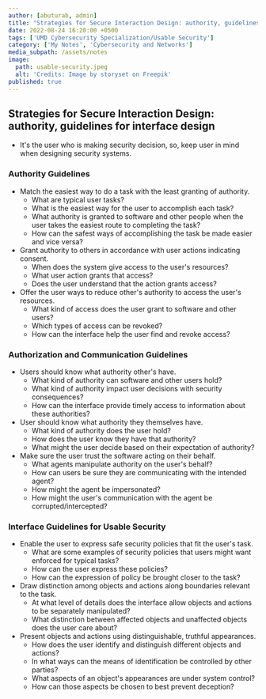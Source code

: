 ```yaml
---
author: [abuturab, admin]
title: "Strategies for Secure Interaction Design: authority, guidelines for interface design"
date: 2022-08-24 16:20:00 +0500
tags: ['UMD Cybersecurity Specialization/Usable Security']
category: ['My Notes', 'Cybersecurity and Networks']
media_subpath: /assets/notes
image:
  path: usable-security.jpeg
  alt: 'Credits: Image by storyset on Freepik'
published: true
---
```


## **Strategies for Secure Interaction Design: authority, guidelines for interface design**

- It's the user who is making security decision, so, keep user in mind when designing security systems.

### Authority Guidelines

- Match the easiest way to do a task with the least granting of authority.
  + What are typical user tasks?
  + What is the easiest way for the user to accomplish each task?
  + What authority is granted to software and other people when the user takes the easiest route to completing the task?
  + How can the safest ways of accomplishing the task be made easier and vice versa?
- Grant authority to others in accordance with user actions indicating consent.
  + When does the system give access to the user's resources?
  + What user action grants that access?
  + Does the user understand that the action grants access?
- Offer the user ways to reduce other's authority to access the user's resources.
  + What kind of access does the user grant to software and other users?
  + Which types of access can be revoked?
  + How can the interface help the user find and revoke access?

### Authorization and Communication Guidelines

- Users should know what authority other's have.
  + What kind of authority can software and other users hold?
  + What kind of authority impact user decisions with security consequences?
  + How can the interface provide timely access to information about these authorities?
- User should know what authority they themselves have.
  + What kind of authority does the user hold?
  + How does the user know they have that authority?
  + What might the user decide based on their expectation of authority?
- Make sure the user trust the software acting on their behalf.
  + What agents manipulate authority on the user's behalf?
  + How can users be sure they are communicating with the intended agent?
  + How might the agent be impersonated?
  + How might the user's communication with the agent be corrupted/intercepted?

### Interface Guidelines for Usable Security

- Enable the user to express safe security policies that fit the user's task.
  + What are some examples of security policies that users might want enforced for typical tasks?
  + How can the user express these policies?
  + How can the expression of policy be brought closer to the task?
- Draw distinction among objects and actions along boundaries relevant to the task.
  + At what level of details does the interface allow objects and actions to be separately manipulated?
  + What distinction between affected objects and unaffected objects does the user care about?
- Present objects and actions using distinguishable, truthful appearances.
  + How does the user identify and distinguish different objects and actions?
  + In what ways can the means of identification be controlled by other parties?
  + What aspects of an object's appearances are under system control?
  + How can those aspects be chosen to best prevent deception?